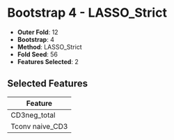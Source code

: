 # Bootstrap 4 - LASSO_Strict

- **Outer Fold**: 12
- **Bootstrap**: 4
- **Method**: LASSO_Strict
- **Fold Seed**: 56
- **Features Selected**: 2

## Selected Features

| Feature |
|---------|
| CD3neg_total |
| Tconv naive_CD3 |
